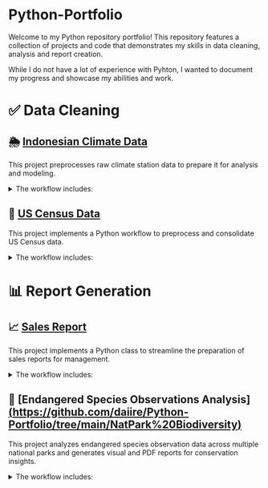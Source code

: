 # Python-Portfolio

Welcome to my Python repository portfolio! This repository features a collection of projects and code that demonstrates my skills in data cleaning, analysis and report creation.

While I do not have a lot of experience with Pyhton, I wanted to document my progress and showcase my abilities and work. 



# ✅ Data Cleaning

## 🌦️ [Indonesian Climate Data](https://github.com/daiire/Python-Portfolio/tree/0c4b6affd8b799f9970cd70318492e4fa0e49138/Indonesian%20Climate%20Data)

This project preprocesses raw climate station data to prepare it for analysis and modeling. 
<details>
  <summary>The workflow includes:</summary>

• Data cleaning: renaming columns for clarity, removing stations with insufficient records, stripping whitespace, and handling outliers by replacing invalid values with NaN.

• Outlier detection: applying custom rules for temperature, humidity, sunshine hours, and wind speed and direction to ensure data falls within realistic ranges.

• Missing data handling: using IterativeImputer (a multivariate imputation method) to estimate missing values based on relationships between variables.

• Station-level processing: splitting the dataset by station ID to ensure imputations are tailored to each station’s conditions.

Output: Saving cleaned and completed datasets per station for downstream use (A Power BI dashboard on this dataset is being worked on).

</details>


## 👤 [US Census Data](https://github.com/daiire/Python-Portfolio/tree/ee380342b649dc42ae54685f4442b8a49c5f25d3/US%20Census%20(Data%20Cleaning))

This project implements a Python workflow to preprocess and consolidate US Census data. 

<details>
  <summary>The workflow includes:</summary>

• Data import and consolidation: using glob to load multiple CSV files and combine them into a single, unified DataFrame.

• Data cleaning: removing duplicate entries to maintain accuracy and replacing missing values (NaN) with zeros where appicable.

• Column management: splitting and renaming columns where necessary for clarity and consistency.

This script demonstrates practical skills in data wrangling, cleaning, and consolidation, essential for preparing large datasets for analysis.

</details>



# 📊 Report Generation

## 📈 [Sales Report](https://github.com/daiire/Python-Portfolio/tree/ee380342b649dc42ae54685f4442b8a49c5f25d3/Fictional%20Sales%20Report%20(Class%20%2B%20Report%20Creation))

This project implements a Python class to streamline the preparation of sales reports for management.

<details>
  <summary>The workflow includes:</summary>

• Data import: loading raw period sales reports into a structured format.

• Data cleaning: trimming unnecessary fields and standardizing the dataset for analysis.

• Summary generation: producing key metrics and aggregated tables that highlight performance trends.

• Visualization: creating simple charts to support management’s review and decision-making.

This workflow shows practical skills in data wrangling, reporting automation, and visualization to improve the efficiency of business reporting workflows.

</details>

## 🐾 [Endangered Species Observations Analysis][(https://github.com/daiire/Python-Portfolio/tree/main/NatPark%20Biodiversity)](https://github.com/daiire/Python-Portfolio/tree/888047d67a9635422d620b6cb16d4f5ba17e4abd/NatPark%20Biodiversity)

This project analyzes endangered species observation data across multiple national parks and generates visual and PDF reports for conservation insights.

<details> <summary>The workflow includes:</summary>

• Data import: loading species information and park observation data from CSV files.

• Data cleaning: standardizing species common names, filling missing conservation statuses, and creating protected/not protected flags.

• Aggregation & analysis: summarizing species counts by category, protection status, and park, with a focus on endangered species.

• Visualization: generating barplots of endangered species observations by park, formatted for readability with wrapped labels, grids, and legends.

• Automated reporting: creating styled PDF tables of observations, including color-coded species categories and legends for easy interpretation.

This workflow demonstrates practical skills in data wrangling, analysis, visualization, and automated reporting, suitable for conservation research or environmental reporting workflows.

</details>

